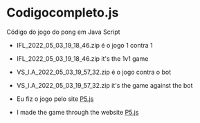 # Codigocompleto.js
Código do jogo do pong em Java Script

- IFL_2022_05_03_19_18_46.zip é o jogo 1 contra 1 
- IFL_2022_05_03_19_18_46.zip it's the 1v1 game

- VS_I.A_2022_05_03_19_57_32.zip é o jogo contra o bot
- VS_I.A_2022_05_03_19_57_32.zip it's the game against the bot

- Eu fiz o jogo pelo site [P5.js](https://editor.p5js.org)
- I made the game through the website [P5.js](https://editor.p5js.org)
